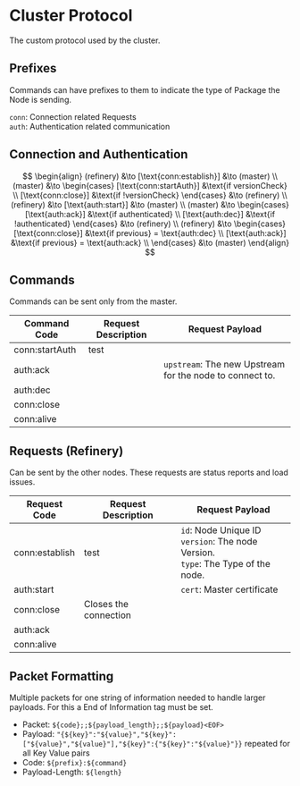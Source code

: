 # Cluster Protocol
The custom protocol used by the cluster.

## Prefixes
Commands can have prefixes to them to indicate the type of Package the Node is sending.

`conn`: Connection related Requests <br/>
`auth`: Authentication related communication

## Connection and Authentication
$$
\begin{align}
    (refinery) &\to [\text{conn:establish}] &\to (master) \\
    (master) &\to 
\begin{cases}
    [\text{conn:startAuth}] &\text{if versionCheck} \\
    [\text{conn:close}] &\text{if !versionCheck}
\end{cases} &\to (refinery) \\
    (refinery) &\to [\text{auth:start}] &\to (master) \\
    (master) &\to
    \begin{cases}
        [\text{auth:ack}] &\text{if authenticated}  \\
        [\text{auth:dec}] &\text{if !authenticated}
    \end{cases} &\to (refinery) \\
    (refinery) &\to 
    \begin{cases}
        [\text{conn:close}] &\text{if previous} = \text{auth:dec} \\
        [\text{auth:ack}] &\text{if previous} = \text{auth:ack} \\
    \end{cases} &\to (master)
\end{align}
$$

## Commands
Commands can be sent only from the master.

| Command Code   | Request Description | Request Payload                                          |
|----------------|---------------------|----------------------------------------------------------|
| conn:startAuth | test                |                                                          |
| auth:ack       |                     | `upstream`: The new Upstream for the node to connect to. |
| auth:dec       |                     |                                                          |
| conn:close     |                     |                                                          |
| conn:alive     |                     |                                                          |

## Requests (Refinery)
Can be sent by the other nodes. These requests are status reports and load issues.

| Request Code   | Request Description   | Request Payload                                                                               |
|----------------|-----------------------|-----------------------------------------------------------------------------------------------|
| conn:establish | test                  | `id`: Node Unique ID <br /> `version`: The node Version. <br /> `type`: The Type of the node. | 
| auth:start     |                       | `cert`: Master certificate                                                                    |
| conn:close     | Closes the connection |                                                                                               |
| auth:ack       |                       |                                                                                               |
| conn:alive     |                       |                                                                                               |

## Packet Formatting
Multiple packets for one string of information needed to handle larger payloads.
For this a End of Information tag must be set.

 * Packet: `${code};;${payload_length};;${payload}<EOF>`
 * Payload: `"{${key}":"${value}","${key}":["${value}","${value}"],"${key}":{"${key}":"${value}"}}` repeated for all Key Value pairs
 * Code: `${prefix}:${command}`
 * Payload-Length: `${length}`